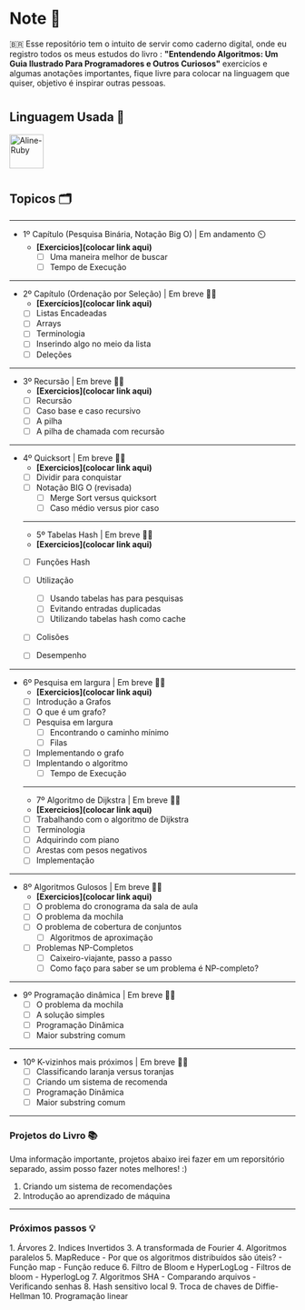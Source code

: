 # **Note 📜**

🇧🇷 Esse repositório tem o intuito de servir como caderno digital, onde eu registro todos os meus estudos do livro : <strong>"Entendendo Algoritmos: Um Guia Ilustrado Para Programadores e Outros Curiosos"</strong> exercicíos e algumas anotações importantes, fique livre para colocar na linguagem que quiser, objetivo é inspirar outras pessoas.

# <h2>Linguagem Usada 🧪</h2>
<img align="center" alt="Aline-Ruby" height="60" width="60" src="https://cdn.jsdelivr.net/gh/devicons/devicon@latest/icons/ruby/ruby-original.svg">  
          
          
 
          
         
          

# <h2>Topicos 🗂️</h2>

____________________________________________________
- 1º Capítulo (Pesquisa Binária, Notação Big O) | Em andamento ⏲️
    - <strong>[Exercicios](colocar link aqui)</strong>
        - [ ] Uma maneira melhor de buscar
        - [ ] Tempo de Execução
          
__________________________________________________
- 2º Capítulo (Ordenação por Seleção) | Em breve ✋🏻
    - <strong>[Exercícios](colocar link aqui)</strong>
    - [ ] Listas Encadeadas
    - [ ] Arrays
    - [ ] Terminologia
    - [ ] Inserindo algo no meio da lista 
    - [ ] Deleções
     
__________________________________________________
 - 3º Recursão | Em breve ✋🏻
    - <strong>[Exercicios](colocar link aqui)</strong>
    - [ ] Recursão
    - [ ] Caso base e caso recursivo
    - [ ] A pilha
    - [ ] A pilha de chamada com recursão
    
_________________________________________________ 
- 4º Quicksort | Em breve ✋🏻
    - <strong>[Exercicios](colocar link aqui)</strong>
    - [ ] Dividir para conquistar
    - [ ] Notação BIG O (revisada)
       - [ ] Merge Sort versus quicksort
       - [ ] Caso médio versus pior caso
   _____________________________________________
    - 5º Tabelas Hash | Em breve ✋🏻
    - <strong>[Exercicios](colocar link aqui)</strong>
    - [ ] Funções Hash
    - [ ] Utilização
       - [ ] Usando tabelas has para pesquisas
       - [ ] Evitando entradas duplicadas
       - [ ] Utilizando tabelas hash como cache
    - [ ] Colisões
    - [ ] Desempenho


_________________________________

- 6º Pesquisa em largura | Em breve ✋🏻
    - <strong>[Exercicios](colocar link aqui)</strong>
    - [ ] Introdução a Grafos
    - [ ] O que é um grafo?
    - [ ] Pesquisa em largura
       - [ ] Encontrando o caminho mínimo
       - [ ] Filas
    - [ ] Implementando o grafo
    - [ ] Implentando o algoritmo
      - [ ] Tempo de Execução

   _____________________________________
    - 7º Algoritmo de Dijkstra | Em breve ✋🏻
    - <strong>[Exercicios](colocar link aqui)</strong>
    - [ ] Trabalhando com o algoritmo de Dijkstra
    - [ ] Terminologia
    - [ ] Adquirindo com piano
    - [ ] Arestas com pesos negativos
    - [ ] Implementação
    
 ________________________________________
- 8º Algoritmos Gulosos | Em breve ✋🏻
    - <strong>[Exercicios](colocar link aqui)</strong>
    - [ ] O problema do cronograma da sala de aula
    - [ ] O problema da mochila
    - [ ] O problema de cobertura de conjuntos
      - [ ] Algoritmos de aproximação 
    - [ ] Problemas NP-Completos
      - [ ] Caixeiro-viajante, passo a passo
      - [ ] Como faço para saber se um problema é NP-completo?
 _______________________________________
- 9º Programação dinâmica | Em breve ✋🏻
    - [ ] O problema da mochila
    - [ ] A solução simples
    - [ ] Programação Dinâmica
    - [ ] Maior substring comum
________________________________________
- 10º K-vizinhos mais próximos | Em breve ✋🏻
    - [ ] Classificando laranja versus toranjas
    - [ ] Criando um sistema de recomenda
    - [ ] Programação Dinâmica
    - [ ] Maior substring comum

________________________________________

<h3>Projetos do Livro 📚</h3>
<p>Uma informação importante, projetos abaixo irei fazer em um reporsitório separado, assim posso fazer notes melhores! :) </p>

1. Criando um sistema de recomendações
2. Introdução ao aprendizado de máquina
   

________________________________

<h3>Próximos passos 💡</h3>
1. Árvores
2. Indices Invertidos
3. A transformada de Fourier
4. Algoritmos paralelos
5. MapReduce
 - Por que os algoritmos distribuídos são úteis?
 - Função map
 - Função reduce
6. Filtro de Bloom e HyperLogLog
 - Filtros de bloom
 - HyperlogLog
7. Algoritmos SHA
 - Comparando arquivos
 - Verificando senhas
8. Hash sensitivo local
9. Troca de chaves de Diffie-Hellman
10. Programação linear
 

 

   
     
      
      

